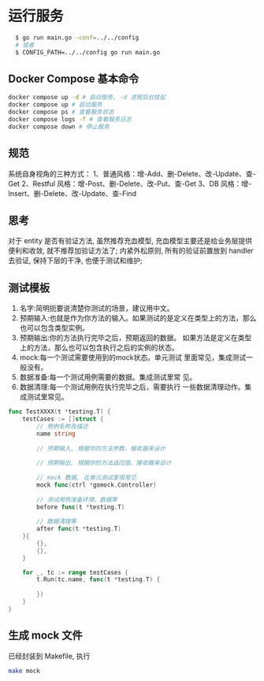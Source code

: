 # 运行服务
    
```bash 
  $ go run main.go -conf=../../config 
  # 或者 
  $ CONFIG_PATH=../../config go run main.go
```

## Docker Compose 基本命令

```bash
docker compose up -d # 启动服务, -d 进程后台挂起
docker compose up # 启动服务
docker compose ps # 查看服务状态
docker compose logs -f # 查看服务日志
docker compose down # 停止服务
```

## 规范
系统自身视角的三种方式：
1、普通风格：增-Add、删-Delete、改-Update、查-Get
2、Restful 风格：增-Post、删-Delete、改-Put、查-Get
3、DB 风格：增-Insert、删-Delete、改-Update、查-Find

## 思考
对于 entity 是否有验证方法, 虽然推荐充血模型, 充血模型主要还是给业务层提供便利和收敛,  就不推荐加验证方法了; 
内紧外松原则, 所有的验证前置放到 handler 去验证,  保持下层的干净, 也便于测试和维护;

## 测试模板
1. 名字:简明扼要说清楚你测试的场景，建议用中文。
2. 预期输入:也就是作为你方法的输入。如果测试的是定义在类型上的方法，那么也可以包含类型实例。
3. 预期输出:你的方法执行完毕之后，预期返回的数据。 如果方法是定义在类型上的方法，那么也可以包含执行之后的实例的状态。
4. mock:每一个测试需要使用到的mock状态。单元测试 里面常见，集成测试一般没有。
5. 数据准备:每一个测试用例需要的数据。集成测试里常 见。
6. 数据清理:每一个测试用例在执行完毕之后，需要执行 一些数据清理动作。集成测试里常见。
```go
func TestXXXX(t *testing.T) {
    testCases := []struct {
        // 用例名称及描述
        name string
        
        // 预期输入, 根据你的方法参数、接收器来设计
        
        // 预期输出, 根据你的方法返回值、接收器来设计
        
        // mock 数据, 在单元测试里很常见
        mock func(ctrl *gomock.Controller)
        
        // 测试用例准备环境、数据等
        before func(t *testing.T)
        
        // 数据清理等
        after func(t *testing.T)
    }{
        {},
        {},
    }

    for _, tc := range testCases {
        t.Run(tc.name, func(t *testing.T) {
        
        })
    }
}
```

## 生成 mock 文件
已经封装到 Makefile,
执行
```bash
make mock
```